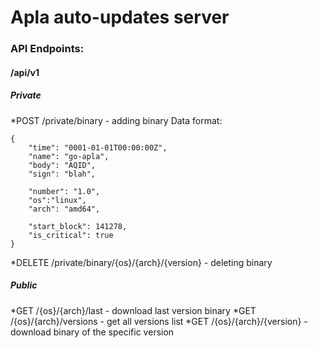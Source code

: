 # Apla auto-updates server

### API Endpoints:

#### /api/v1
##### Private

*POST /private/binary - adding binary
Data format:
```
{
	"time": "0001-01-01T00:00:00Z",
	"name": "go-apla",
	"body": "AQID",
	"sign": "blah",

	"number": "1.0",
	"os":"linux",
	"arch": "amd64",

	"start_block": 141278,
	"is_critical": true
}
```

*DELETE /private/binary/{os}/{arch}/{version} - deleting binary


##### Public

*GET /{os}/{arch}/last - download last version binary
*GET /{os}/{arch}/versions - get all versions list
*GET /{os}/{arch}/{version} - download binary of the specific version